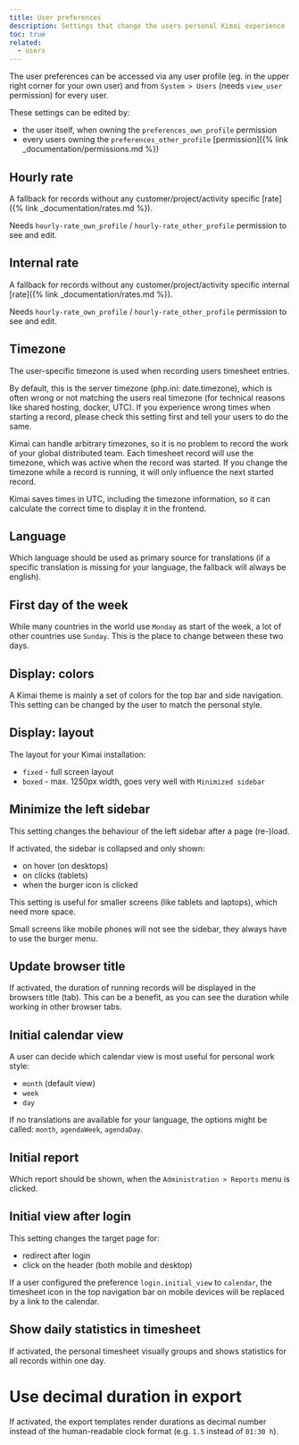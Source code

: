 ```yaml
---
title: User preferences
description: Settings that change the users personal Kimai experience
toc: true
related:
  - users
---
```


The user preferences can be accessed via any user profile (eg. in the upper right corner for your own user) and from `System > Users` (needs `view_user` permission) for every user.

These settings can be edited by:
- the user itself, when owning the `preferences_own_profile` permission 
- every users owning the `preferences_other_profile` [permission]({% link _documentation/permissions.md %})

## Hourly rate

A fallback for records without any customer/project/activity specific [rate]({% link _documentation/rates.md %}).

Needs `hourly-rate_own_profile` / `hourly-rate_other_profile` permission to see and edit.

## Internal rate

A fallback for records without any customer/project/activity specific internal [rate]({% link _documentation/rates.md %}).

Needs `hourly-rate_own_profile` / `hourly-rate_other_profile` permission to see and edit.

## Timezone

The user-specific timezone is used when recording users timesheet entries. 

By default, this is the server timezone (php.ini: date.timezone), which is often wrong or not matching the users real timezone (for technical reasons like shared hosting, docker, UTC).
If you experience wrong times when starting a record, please check this setting first and tell your users to do the same.

Kimai can handle arbitrary timezones, so it is no problem to record the work of your global distributed team.
Each timesheet record will use the timezone, which was active when the record was started. 
If you change the timezone while a record is running, it will only influence the next started record.

Kimai saves times in UTC, including the timezone information, so it can calculate the correct time to display it in the frontend. 

## Language

Which language should be used as primary source for translations (if a specific translation is missing for your language, the fallback will always be english).

## First day of the week

While many countries in the world use `Monday` as start of the week, a lot of other countries use `Sunday`.
This is the place to change between these two days.

## Display: colors

A Kimai theme is mainly a set of colors for the top bar and side navigation.
This setting can be changed by the user to match the personal style.

## Display: layout

The layout for your Kimai installation:

- `fixed` - full screen layout  
- `boxed` - max. 1250px width, goes very well with `Minimized sidebar`

## Minimize the left sidebar

This setting changes the behaviour of the left sidebar after a page (re-)load.

If activated, the sidebar is collapsed and only shown:
- on hover (on desktops)
- on clicks (tablets)
- when the burger icon is clicked

This setting is useful for smaller screens (like tablets and laptops), which need more space.

Small screens like mobile phones will not see the sidebar, they always have to use the burger menu.

## Update browser title

If activated, the duration of running records will be displayed in the browsers title (tab). 
This can be a benefit, as you can see the duration while working in other browser tabs. 
 
## Initial calendar view

A user can decide which calendar view is most useful for personal work style:

- `month` (default view)
- `week`
- `day`

If no translations are available for your language, the options might be called: `month`, `agendaWeek`, `agendaDay`.

## Initial report 

Which report should be shown, when the `Administration > Reports` menu is clicked.

## Initial view after login

This setting changes the target page for:

- redirect after login
- click on the header (both mobile and desktop) 

If a user configured the preference `login.initial_view` to `calendar`, the timesheet icon in the top navigation bar 
on mobile devices will be replaced by a link to the calendar.  

## Show daily statistics in timesheet

If activated, the personal timesheet visually groups and shows statistics for all records within one day.

# Use decimal duration in export

If activated, the export templates render durations as decimal number instead of the human-readable clock format (e.g. `1.5` instead of `01:30 h`).
